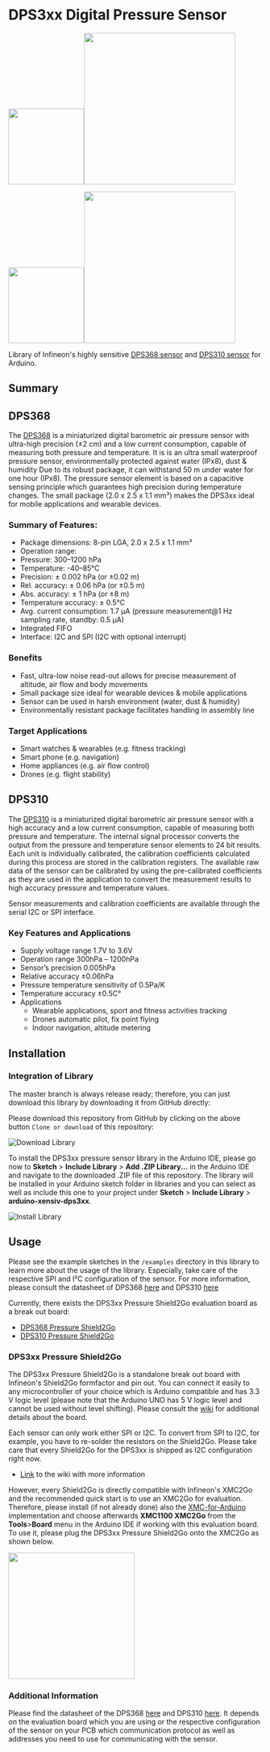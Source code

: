# DPS3xx Digital Pressure Sensor 

<img src="https://raw.githubusercontent.com/Infineon/Assets/master/Pictures/DPS310_PP.jpg" width=150><img src="https://raw.githubusercontent.com/Infineon/Assets/master/Pictures/DPS310-Pressure-Shield2Go_Top.png" width=300>

<img src="https://www.infineon.com/export/sites/default/media/products/Small_Signal_Discretes/lowres-DPS368_VLGA-8-2_Combi.tif.png_1864837327.png" width=150><img src="https://raw.githubusercontent.com/Infineon/Assets/master/Pictures/DPS368-Pressure-Shield2Go_Top.jpg" width=300>

Library of Infineon's highly sensitive [DPS368 sensor](https://www.infineon.com/cms/en/product/sensor/pressure-sensors/pressure-sensors-for-iot/dps368/) and [DPS310 sensor](https://www.infineon.com/cms/en/product/sensor/pressure-sensors/pressure-sensors-for-iot/dps310/) for Arduino.

## Summary
## DPS368
 
The [DPS368](https://www.infineon.com/cms/en/product/sensor/pressure-sensors/pressure-sensors-for-iot/dps368/) is a miniaturized digital barometric air pressure sensor with ultra-high precision (±2 cm) and a low current consumption, capable of measuring both pressure and temperature. It is is an ultra small waterproof pressure sensor, environmentally protected against water (IPx8), dust & humidity Due to its robust package, it can withstand 50 m under water for one hour (IPx8). The pressure sensor element is based on a capacitive sensing principle which guarantees high precision during temperature changes. The small package (2.0 x 2.5 x 1.1 mm³) makes the DPS3xx ideal for mobile applications and wearable devices. 

### Summary of Features:

* Package dimensions: 8-pin LGA, 2.0 x 2.5 x 1.1 mm³
* Operation range:
 * Pressure: 300–1200 hPa
 * Temperature: -40–85°C
* Precision: ± 0.002 hPa (or ±0.02 m)
* Rel. accuracy: ± 0.06 hPa (or ±0.5 m)
* Abs. accuracy: ± 1 hPa (or ±8 m)
* Temperature accuracy: ± 0.5°C
* Avg. current consumption: 1.7 µA (pressure measurement@1 Hz sampling rate, standby: 0.5 µA)
* Integrated FIFO
* Interface: I2C and SPI (I2C with optional interrupt)

### Benefits

* Fast, ultra-low noise read-out allows for precise measurement of altitude, air flow and body movements
* Small package size ideal for wearable devices & mobile applications
* Sensor can be used in harsh environment (water, dust & humidity)
* Environmentally resistant package facilitates handling in assembly line

### Target Applications

* Smart watches & wearables (e.g. fitness tracking)
* Smart phone (e.g. navigation)
* Home appliances (e.g. air flow control)
* Drones (e.g. flight stability)

## DPS310

The [DPS310](https://www.infineon.com/dgdl/Infineon-DPS310-DS-v01_00-EN.pdf?fileId=5546d462576f34750157750826c42242) is a miniaturized digital barometric air pressure sensor with a high accuracy and a low current consumption, capable of measuring both pressure and temperature. The internal signal processor converts the output from the pressure and temperature sensor elements to 24 bit results. Each unit is individually calibrated, the calibration coefficients calculated during this process are stored in the calibration registers. The available raw data of the sensor can be calibrated by using the pre-calibrated coefficients as they are used in the application to convert the measurement results to high accuracy pressure and temperature values.

Sensor measurements and calibration coefficients are available through the serial I2C or SPI interface.

### Key Features and Applications
* Supply voltage range 1.7V to 3.6V
* Operation range 300hPa – 1200hPa
* Sensor’s precision 0.005hPa
* Relative accuracy ±0.06hPa
* Pressure temperature sensitivity of 0.5Pa/K
* Temperature accuracy  ±0.5C°
* Applications
  * Wearable applications, sport and fitness activities tracking
  * Drones automatic pilot, fix point flying
  * Indoor navigation, altitude metering

## Installation

### Integration of Library

The master branch is always release ready; therefore, you can just download this library by downloading it from GitHub directly:

Please download this repository from GitHub by clicking on the above button `Clone or download` of this repository:

![Download Library](https://raw.githubusercontent.com/Infineon/Assets/master/Pictures/Download_Repo.png)

To install the DPS3xx pressure sensor library in the Arduino IDE, please go now to **Sketch** > **Include Library** > **Add .ZIP Library...** in the Arduino IDE and navigate to the downloaded .ZIP file of this repository. The library will be installed in your Arduino sketch folder in libraries and you can select as well as include this one to your project under **Sketch** > **Include Library** > **arduino-xensiv-dps3xx**.

![Install Library](https://raw.githubusercontent.com/infineon/assets/master/Pictures/Library_Install_ZIP.png)

## Usage
Please see the example sketches in the `/examples` directory in this library to learn more about the usage of the library. Especially, take care of the respective SPI and I²C configuration of the sensor. 
For more information, please consult the datasheet of DPS368 [here](https://www.infineon.com/dgdl/Infineon-DPS3xx-DS-v01_00-EN.pdf?fileId=5546d46269e1c019016a0c45105d4b40) and DPS310 [here](https://www.infineon.com/dgdl/Infineon-DPS310-DS-v01_00-EN.pdf?fileId=5546d462576f34750157750826c42242)

Currently, there exists the DPS3xx Pressure Shield2Go evaluation board as a break out board:

* [DPS368 Pressure Shield2Go](https://www.infineon.com/cms/en/product/evaluation-boards/s2go-pressure-dps368)
* [DPS310 Pressure Shield2Go](https://www.infineon.com/cms/en/product/evaluation-boards/s2go-pressure-dps368)


### DPS3xx Pressure Shield2Go
The DPS3xx Pressure Shield2Go is a standalone break out board with Infineon's Shield2Go formfactor and pin out. You can connect it easily to any microcontroller of your choice which is Arduino compatible and has 3.3 V logic level (please note that the Arduino UNO has 5 V logic level and cannot be used without level shifting).
Please consult the [wiki](https://github.com/Infineon/DPS3xx-Library-Arduino/wiki) for additional details about the board.

Each sensor can only work either SPI or I2C. To convert from SPI to I2C, for example, you have to re-solder the resistors on the Shield2Go. Please take care that every Shield2Go for the DPS3xx is shipped as I2C configuration right now.

* [Link](https://github.com/Infineon/DPS3xx-Library-Arduino/wiki) to the wiki with more information


However, every Shield2Go is directly compatible with Infineon's XMC2Go and the recommended quick start is to use an XMC2Go for evaluation. Therefore, please install (if not already done) also the [XMC-for-Arduino](https://github.com/Infineon/XMC-for-Arduino) implementation and choose afterwards **XMC1100 XMC2Go** from the **Tools**>**Board** menu in the Arduino IDE if working with this evaluation board. To use it, please plug the DPS3xx Pressure Shield2Go onto the XMC2Go as shown below.

<img src ="https://raw.githubusercontent.com/Infineon/Assets/master/Pictures/DPS310_S2Go_w_XMC2Go.png" width=250>

### Additional Information
Please find the datasheet of the DPS368 [here](https://www.infineon.com/dgdl/Infineon-DPS368-DS-v01_00-EN.pdf?fileId=5546d46269e1c019016a0c45105d4b40) and DPS310 [here](https://www.infineon.com/dgdl/Infineon-DPS310-DS-v01_00-EN.pdf?fileId=5546d462576f34750157750826c42242). It depends on the evaluation board which you are using or the respective configuration of the sensor on your PCB which communication protocol as well as addresses you need to use for communicating with the sensor.
